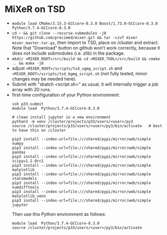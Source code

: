 MiXeR on TSD
============

- ``module load CMake/3.15.3-GCCcore-8.3.0 Boost/1.73.0-GCCcore-8.3.0 Python/3.7.4-GCCcore-8.3.0``
- ``cd ~ && git clone --recurse-submodules -j8 https://github.com/precimed/mixer.git && tar -czvf mixer mixer_master.tar.gz``, then import to TSD, place on /cluster and extract. Note that "Download" button on github won't work correctly, because it does not include submodules (i.e. zlib) in the package.
- ``mkdir <MIXER_ROOT>/src/build && cd <MIXER_TOOL>/src/build && cmake .. && make -j8``
- adjust ``<MIXER_ROOT>/scripts/tsd_ugmg_script.sh`` and ``<MIXER_ROOT>/scripts/tsd_bgmg_script.sh`` (not fully tested, minor changes may be needed here).
- Submit with "sbatch <script.sh>" as usual, it will internally trigger a job array with 20 runs.
- first-time configuration of your Python environment:
  ```
  ssh p33-submit
  module load  Python/3.7.4-GCCcore-8.3.0

  # clean install jupyter in a new environment
  python3 -m venv /cluster/projects/p33/users/<user>/py3
  source /cluster/projects/p33/users/<user>/py3/bin/activate   # best to have this on /cluster

  pip3 install --index-url=file:///shared/pypi/mirror/web/simple numpy
  pip3 install --index-url=file:///shared/pypi/mirror/web/simple pandas
  pip3 install --index-url=file:///shared/pypi/mirror/web/simple scipy=1.2.0rc1
  pip3 install --index-url=file:///shared/pypi/mirror/web/simple matplotlib
  pip3 install --index-url=file:///shared/pypi/mirror/web/simple statsmodels
  pip3 install --index-url=file:///shared/pypi/mirror/web/simple numdifftools
  pip3 install --index-url=file:///shared/pypi/mirror/web/simple matplotlib_venn
  pip3 install --index-url=file:///shared/pypi/mirror/web/simple jupyter
  ```
  Then use this Python environment as follows:
  ```
  module load  Python/3.7.4-GCCcore-8.3.0
  source /cluster/projects/p33/users/<user>/py3/bin/activate
  ```
